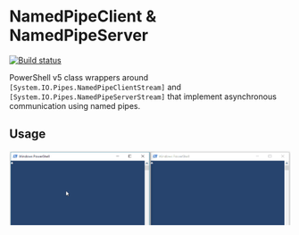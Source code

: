 # NamedPipeClient & NamedPipeServer
[![Build status](https://ci.appveyor.com/api/projects/status/w5518hm2xasba4q3?svg=true)](https://ci.appveyor.com/project/Tadas/psnamedpipes)

PowerShell v5 class wrappers around `[System.IO.Pipes.NamedPipeClientStream]` and `[System.IO.Pipes.NamedPipeServerStream]` that implement asynchronous communication using named pipes.

## Usage
![Demo gif](./Demo/Demo.gif)
